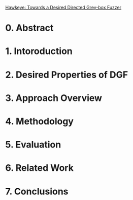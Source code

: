 [Hawkeye: Towards a Desired Directed Grey-box Fuzzer](https://chenbihuan.github.io/paper/ccs18-chen-hawkeye.pdf)

# 0. Abstract
# 1. Intoroduction
# 2. Desired Properties of DGF
# 3. Approach Overview
# 4. Methodology
# 5. Evaluation
# 6. Related Work
# 7. Conclusions